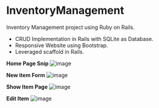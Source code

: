 # InventoryManagement
Inventory Management project using Ruby on Rails.
- CRUD Implementation in Rails with SQLite as Database.
- Responsive Website using Bootstrap.
- Leveraged scaffold in Rails.

**Home Page Snip**
![image](https://github.com/mohit-kursija-development/inventory.github.io/assets/143956988/9f6636a3-78d2-48cd-94f5-fd34ed695359)

**New item Form**
![image](https://github.com/mohit-kursija-development/inventory.github.io/assets/143956988/2870ffad-d4c8-4350-8b51-5bc64ba16d3f)

**Show Item Page**
![image](https://github.com/mohit-kursija-development/inventory.github.io/assets/143956988/4476370b-5485-476f-9115-790907ded6de)

**Edit Item**
![image](https://github.com/mohit-kursija-development/inventory.github.io/assets/143956988/895d1138-7e8b-44b2-86cb-b80742e5d1d8)
